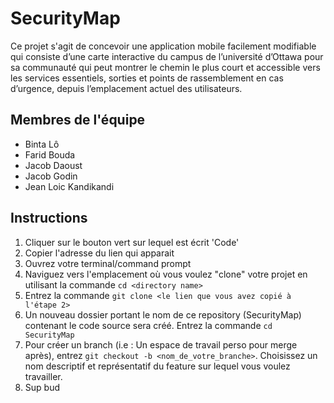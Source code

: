# SecurityMap
Ce projet s'agit de concevoir une application mobile facilement modifiable qui consiste d’une carte interactive du campus de l’université d’Ottawa pour sa communauté qui peut montrer le chemin le plus court et accessible vers les services essentiels, sorties et points de rassemblement en cas d’urgence, depuis l’emplacement actuel des utilisateurs. 

## Membres de l'équipe
* Binta Lô
* Farid Bouda
* Jacob Daoust
* Jacob Godin
* Jean Loic Kandikandi

## Instructions
1. Cliquer sur le bouton vert sur lequel est écrit 'Code'
2. Copier l'adresse du lien qui apparait
3. Ouvrez votre terminal/command prompt
4. Naviguez vers l'emplacement où vous voulez "clone" votre projet en utilisant la commande `cd <directory name>`
5. Entrez la commande `git clone <le lien que vous avez copié à l'étape 2>`
6. Un nouveau dossier portant le nom de ce repository (SecurityMap) contenant le code source sera créé. Entrez la commande `cd SecurityMap`
7. Pour créer un branch (i.e : Un espace de travail perso pour merge après), entrez `git checkout -b <nom_de_votre_branche>`. Choisissez un nom descriptif et représentatif du feature sur lequel vous voulez travailler.
8. Sup bud
